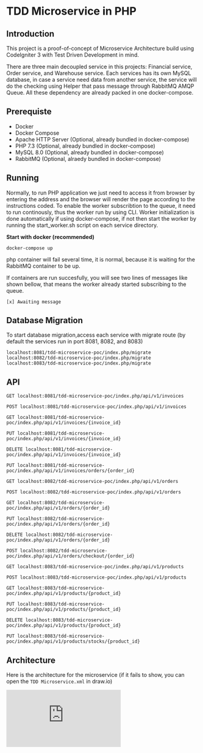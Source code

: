 # TDD Microservice in PHP
## Introduction
This project is a proof-of-concept of Microservice Architecture build using CodeIgniter 3 with Test Driven Development in mind.  

There are three main decoupled service in this projects: Financial service, Order service, and Warehouse service. Each services has its own MySQL database, in case a service need data from another service, the service will do the checking using Helper that pass message through RabbitMQ AMQP Queue. All these dependency are already packed in one docker-compose.

## Prerequiste
- Docker
- Docker Compose
- Apache HTTP Server (Optional, already bundled in docker-compose)
- PHP 7.3 (Optional, already bundled in docker-compose)
- MySQL 8.0 (Optional, already bundled in docker-compose)
- RabbitMQ (Optional, alraedy bundled in docker-compose)

## Running
Normally, to run PHP application we just need to access it from browser by entering the address and the browser will render the page according to the instructions coded. To enable the worker subscribtion to the queue, it need to run continously, thus the worker run by using CLI. Worker initialization is done automatically if using docker-compose, if not then start the worker by running the start_worker.sh script on each service directory. 

**Start with docker (recommended)**
```
docker-compose up
```

php container will fail several time, it is normal, because it is waiting for the RabbitMQ container to be up.

If containers are run succesfully, you will see two lines of messages like shown bellow, that means the worker already started subscribing to the queue.
```
[x] Awaiting message
``` 

## Database Migration
To start database migration,access each service with migrate route (by default the services run in port 8081, 8082, and 8083)
```http
localhost:8081/tdd-microservice-poc/index.php/migrate
localhost:8082/tdd-microservice-poc/index.php/migrate
localhost:8083/tdd-microservice-poc/index.php/migrate
```

## API
```http
GET localhost:8081/tdd-microservice-poc/index.php/api/v1/invoices
```
```http
POST localhost:8081/tdd-microservice-poc/index.php/api/v1/invoices
```
```http
GET localhost:8081/tdd-microservice-poc/index.php/api/v1/invoices/{invoice_id}
```
```http
PUT localhost:8081/tdd-microservice-poc/index.php/api/v1/invoices/{invoice_id}
```
```http
DELETE localhost:8081/tdd-microservice-poc/index.php/api/v1/invoices/{invoice_id}
```
```http
PUT localhost:8081/tdd-microservice-poc/index.php/api/v1/invoices/orders/{order_id}
```

```http
GET localhost:8082/tdd-microservice-poc/index.php/api/v1/orders
```
```http
POST localhost:8082/tdd-microservice-poc/index.php/api/v1/orders
```
```http
GET localhost:8082/tdd-microservice-poc/index.php/api/v1/orders/{order_id}
```
```http
PUT localhost:8082/tdd-microservice-poc/index.php/api/v1/orders/{order_id}
```
```http
DELETE localhost:8082/tdd-microservice-poc/index.php/api/v1/orders/{order_id}
```
```http
POST localhost:8082/tdd-microservice-poc/index.php/api/v1/orders/checkout/{order_id}
```

```http
GET localhost:8083/tdd-microservice-poc/index.php/api/v1/products
```
```http
POST localhost:8083/tdd-microservice-poc/index.php/api/v1/products
```
```http
GET localhost:8083/tdd-microservice-poc/index.php/api/v1/products/{product_id}
```
```http
PUT localhost:8083/tdd-microservice-poc/index.php/api/v1/products/{product_id}
```
```http
DELETE localhost:8083/tdd-microservice-poc/index.php/api/v1/products/{product_id}
```
```http
PUT localhost:8083/tdd-microservice-poc/index.php/api/v1/products/stocks/{product_id}
```
## Architecture
Here is the architecture for the microservice (if it fails to show, you can open the `TDD Microservice.xml` in draw.io)

![Diagram](https://gitlab.playcourt.id/indrawp/tdd-microservice-poc/raw/develop/TDD%20Microservice.xml)
